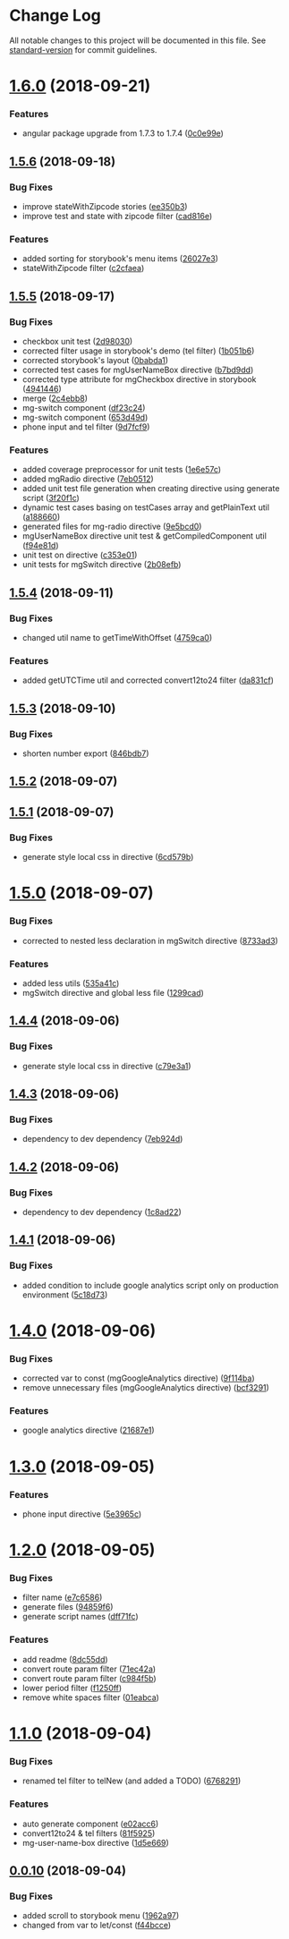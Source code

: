 # Change Log

All notable changes to this project will be documented in this file. See [standard-version](https://github.com/conventional-changelog/standard-version) for commit guidelines.

<a name="1.6.0"></a>
# [1.6.0](https://git.fingoweb.com/fingowebcom/mygrove-components/compare/v1.5.6...v1.6.0) (2018-09-21)


### Features

* angular package upgrade from 1.7.3 to 1.7.4 ([0c0e99e](https://git.fingoweb.com/fingowebcom/mygrove-components/commits/0c0e99e))



<a name="1.5.6"></a>
## [1.5.6](https://git.fingoweb.com/fingowebcom/mygrove-components/compare/v1.5.5...v1.5.6) (2018-09-18)


### Bug Fixes

* improve stateWithZipcode stories ([ee350b3](https://git.fingoweb.com/fingowebcom/mygrove-components/commits/ee350b3))
* improve test and state with zipcode filter ([cad816e](https://git.fingoweb.com/fingowebcom/mygrove-components/commits/cad816e))


### Features

* added sorting for storybook's menu items ([26027e3](https://git.fingoweb.com/fingowebcom/mygrove-components/commits/26027e3))
* stateWithZipcode filter ([c2cfaea](https://git.fingoweb.com/fingowebcom/mygrove-components/commits/c2cfaea))



<a name="1.5.5"></a>
## [1.5.5](https://git.fingoweb.com/fingowebcom/mygrove-components/compare/v1.5.4...v1.5.5) (2018-09-17)


### Bug Fixes

* checkbox unit test ([2d98030](https://git.fingoweb.com/fingowebcom/mygrove-components/commits/2d98030))
* corrected filter usage in storybook's demo (tel filter) ([1b051b6](https://git.fingoweb.com/fingowebcom/mygrove-components/commits/1b051b6))
* corrected storybook's layout ([0babda1](https://git.fingoweb.com/fingowebcom/mygrove-components/commits/0babda1))
* corrected test cases for mgUserNameBox directive ([b7bd9dd](https://git.fingoweb.com/fingowebcom/mygrove-components/commits/b7bd9dd))
* corrected type attribute for mgCheckbox directive in storybook ([4941446](https://git.fingoweb.com/fingowebcom/mygrove-components/commits/4941446))
* merge ([2c4ebb8](https://git.fingoweb.com/fingowebcom/mygrove-components/commits/2c4ebb8))
* mg-switch component ([df23c24](https://git.fingoweb.com/fingowebcom/mygrove-components/commits/df23c24))
* mg-switch component ([653d49d](https://git.fingoweb.com/fingowebcom/mygrove-components/commits/653d49d))
* phone input and tel filter ([9d7fcf9](https://git.fingoweb.com/fingowebcom/mygrove-components/commits/9d7fcf9))


### Features

* added coverage preprocessor for unit tests ([1e6e57c](https://git.fingoweb.com/fingowebcom/mygrove-components/commits/1e6e57c))
* added mgRadio directive ([7eb0512](https://git.fingoweb.com/fingowebcom/mygrove-components/commits/7eb0512))
* added unit test file generation when creating directive using generate script ([3f20f1c](https://git.fingoweb.com/fingowebcom/mygrove-components/commits/3f20f1c))
* dynamic test cases basing on testCases array and getPlainText util ([a188660](https://git.fingoweb.com/fingowebcom/mygrove-components/commits/a188660))
* generated files for mg-radio directive ([9e5bcd0](https://git.fingoweb.com/fingowebcom/mygrove-components/commits/9e5bcd0))
* mgUserNameBox directive unit test & getCompiledComponent util ([f94e81d](https://git.fingoweb.com/fingowebcom/mygrove-components/commits/f94e81d))
* unit test on directive ([c353e01](https://git.fingoweb.com/fingowebcom/mygrove-components/commits/c353e01))
* unit tests for mgSwitch directive ([2b08efb](https://git.fingoweb.com/fingowebcom/mygrove-components/commits/2b08efb))



<a name="1.5.4"></a>
## [1.5.4](https://git.fingoweb.com/fingowebcom/mygrove-components/compare/v1.5.3...v1.5.4) (2018-09-11)


### Bug Fixes

* changed util name to getTimeWithOffset ([4759ca0](https://git.fingoweb.com/fingowebcom/mygrove-components/commits/4759ca0))


### Features

* added getUTCTime util and corrected convert12to24 filter ([da831cf](https://git.fingoweb.com/fingowebcom/mygrove-components/commits/da831cf))



<a name="1.5.3"></a>
## [1.5.3](https://git.fingoweb.com/fingowebcom/mygrove-components/compare/v1.5.2...v1.5.3) (2018-09-10)


### Bug Fixes

* shorten number export ([846bdb7](https://git.fingoweb.com/fingowebcom/mygrove-components/commits/846bdb7))



<a name="1.5.2"></a>
## [1.5.2](https://git.fingoweb.com/fingowebcom/mygrove-components/compare/v1.5.1...v1.5.2) (2018-09-07)



<a name="1.5.1"></a>
## [1.5.1](https://git.fingoweb.com/fingowebcom/mygrove-components/compare/v1.5.0...v1.5.1) (2018-09-07)


### Bug Fixes

* generate style local css in directive ([6cd579b](https://git.fingoweb.com/fingowebcom/mygrove-components/commits/6cd579b))



<a name="1.5.0"></a>
# [1.5.0](https://git.fingoweb.com/fingowebcom/mygrove-components/compare/v1.4.4...v1.5.0) (2018-09-07)


### Bug Fixes

* corrected to nested less declaration in mgSwitch directive ([8733ad3](https://git.fingoweb.com/fingowebcom/mygrove-components/commits/8733ad3))


### Features

* added less utils ([535a41c](https://git.fingoweb.com/fingowebcom/mygrove-components/commits/535a41c))
* mgSwitch directive and global less file ([1299cad](https://git.fingoweb.com/fingowebcom/mygrove-components/commits/1299cad))



<a name="1.4.4"></a>
## [1.4.4](https://git.fingoweb.com/fingowebcom/mygrove-components/compare/v1.4.3...v1.4.4) (2018-09-06)


### Bug Fixes

* generate style local css in directive ([c79e3a1](https://git.fingoweb.com/fingowebcom/mygrove-components/commits/c79e3a1))



<a name="1.4.3"></a>
## [1.4.3](https://git.fingoweb.com/fingowebcom/mygrove-components/compare/v1.4.2...v1.4.3) (2018-09-06)


### Bug Fixes

* dependency to dev dependency ([7eb924d](https://git.fingoweb.com/fingowebcom/mygrove-components/commits/7eb924d))



<a name="1.4.2"></a>
## [1.4.2](https://git.fingoweb.com/fingowebcom/mygrove-components/compare/v1.4.1...v1.4.2) (2018-09-06)


### Bug Fixes

* dependency to dev dependency ([1c8ad22](https://git.fingoweb.com/fingowebcom/mygrove-components/commits/1c8ad22))



<a name="1.4.1"></a>
## [1.4.1](https://git.fingoweb.com/fingowebcom/mygrove-components/compare/v1.4.0...v1.4.1) (2018-09-06)


### Bug Fixes

* added condition to include google analytics script only on production environment ([5c18d73](https://git.fingoweb.com/fingowebcom/mygrove-components/commits/5c18d73))



<a name="1.4.0"></a>
# [1.4.0](https://git.fingoweb.com/fingowebcom/mygrove-components/compare/v1.3.0...v1.4.0) (2018-09-06)


### Bug Fixes

* corrected var to const (mgGoogleAnalytics directive) ([9f114ba](https://git.fingoweb.com/fingowebcom/mygrove-components/commits/9f114ba))
* remove unnecessary files (mgGoogleAnalytics directive) ([bcf3291](https://git.fingoweb.com/fingowebcom/mygrove-components/commits/bcf3291))


### Features

* google analytics directive ([21687e1](https://git.fingoweb.com/fingowebcom/mygrove-components/commits/21687e1))



<a name="1.3.0"></a>
# [1.3.0](https://git.fingoweb.com/fingowebcom/mygrove-components/compare/v1.2.0...v1.3.0) (2018-09-05)


### Features

* phone input directive ([5e3965c](https://git.fingoweb.com/fingowebcom/mygrove-components/commits/5e3965c))



<a name="1.2.0"></a>
# [1.2.0](https://git.fingoweb.com/fingowebcom/mygrove-components/compare/v1.1.0...v1.2.0) (2018-09-05)


### Bug Fixes

* filter name ([e7c6586](https://git.fingoweb.com/fingowebcom/mygrove-components/commits/e7c6586))
* generate files ([94859f6](https://git.fingoweb.com/fingowebcom/mygrove-components/commits/94859f6))
* generate script names ([dff71fc](https://git.fingoweb.com/fingowebcom/mygrove-components/commits/dff71fc))


### Features

* add readme ([8dc55dd](https://git.fingoweb.com/fingowebcom/mygrove-components/commits/8dc55dd))
* convert route param filter ([71ec42a](https://git.fingoweb.com/fingowebcom/mygrove-components/commits/71ec42a))
* convert route param filter ([c984f5b](https://git.fingoweb.com/fingowebcom/mygrove-components/commits/c984f5b))
* lower period filter ([f1250ff](https://git.fingoweb.com/fingowebcom/mygrove-components/commits/f1250ff))
* remove white spaces filter ([01eabca](https://git.fingoweb.com/fingowebcom/mygrove-components/commits/01eabca))



<a name="1.1.0"></a>
# [1.1.0](https://git.fingoweb.com/fingowebcom/mygrove-components/compare/v1.0.0...v1.1.0) (2018-09-04)


### Bug Fixes

* renamed tel filter to telNew (and added a TODO) ([6768291](https://git.fingoweb.com/fingowebcom/mygrove-components/commits/6768291))


### Features

* auto generate component ([e02acc6](https://git.fingoweb.com/fingowebcom/mygrove-components/commits/e02acc6))
* convert12to24 & tel filters ([81f5925](https://git.fingoweb.com/fingowebcom/mygrove-components/commits/81f5925))
* mg-user-name-box directive ([1d5e669](https://git.fingoweb.com/fingowebcom/mygrove-components/commits/1d5e669))



<a name="0.0.10"></a>
## [0.0.10](https://git.fingoweb.com/fingowebcom/mygrove-components/compare/v0.0.7...v0.0.10) (2018-09-04)


### Bug Fixes

* added scroll to storybook menu ([1962a97](https://git.fingoweb.com/fingowebcom/mygrove-components/commits/1962a97))
* changed from var to let/const ([f44bcce](https://git.fingoweb.com/fingowebcom/mygrove-components/commits/f44bcce))

